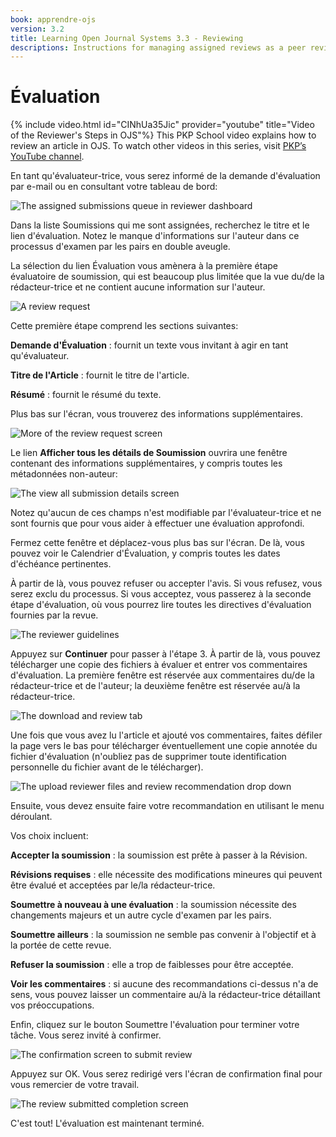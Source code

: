```yaml
---
book: apprendre-ojs
version: 3.2
title: Learning Open Journal Systems 3.3 - Reviewing
descriptions: Instructions for managing assigned reviews as a peer reviewer in OJS.
---
```


# Évaluation

{% include video.html id="CINhUa35Jic" provider="youtube" title="Video of the Reviewer's Steps in OJS"%}
This PKP School video explains how to review an article in OJS. To watch other videos in this series, visit [PKP’s YouTube channel](https://www.youtube.com/playlist?list=PLg358gdRUrDUKJbWtr4bgy133_jwoiqoF).

En tant qu'évaluateur-trice, vous serez informé de la demande d'évaluation par e-mail ou en consultant votre tableau de bord:

![The assigned submissions queue in reviewer dashboard](./assets/learning-ojs-3-rev-dashboard.png)

Dans la liste Soumissions qui me sont assignées, recherchez le titre et le lien d'évaluation. Notez le manque d'informations sur l'auteur dans ce processus d'examen par les pairs en double aveugle.

La sélection du lien Évaluation vous amènera à la première étape évaluatoire de soumission, qui est beaucoup plus limitée que la vue du/de la rédacteur-trice et ne contient aucune information sur l'auteur.

![A review request](./assets/learning-ojs-3-rev-step1.png)

Cette première étape comprend les sections suivantes:

**Demande d'Évaluation** : fournit un texte vous invitant à agir en tant qu'évaluateur.

**Titre de l'Article** : fournit le titre de l'article.

**Résumé** : fournit le résumé du texte.

Plus bas sur l'écran, vous trouverez des informations supplémentaires.

![More of the review request screen](./assets/learning-ojs-3-rev-step1-3.png)

Le lien **Afficher tous les détails de Soumission** ouvrira une fenêtre contenant des informations supplémentaires, y compris toutes les métadonnées non-auteur:

![The view all submission details screen](./assets/learning-ojs-3-rev-step1-2.png)

Notez qu'aucun de ces champs n'est modifiable par l'évaluateur-trice et ne sont fournis que pour vous aider à effectuer une évaluation approfondi.

Fermez cette fenêtre et déplacez-vous plus bas sur l'écran. De là, vous pouvez voir le Calendrier d'Évaluation, y compris toutes les dates d'échéance pertinentes.

À partir de là, vous pouvez refuser ou accepter l'avis. Si vous refusez, vous serez exclu du processus. Si vous acceptez, vous passerez à la seconde étape d'évaluation, où vous pourrez lire toutes les directives d'évaluation fournies par la revue.

![The reviewer guidelines](./assets/learning-ojs-3-rev-step2.png)

Appuyez sur **Continuer** pour passer à l'étape 3. À partir de là, vous pouvez télécharger une copie des fichiers à évaluer et entrer vos commentaires d'évaluation. La première fenêtre est réservée aux commentaires du/de la rédacteur-trice et de l'auteur; la deuxième fenêtre est réservée au/à la rédacteur-trice.

![The download and review tab](./assets/learning-ojs-3-rev-step3.png)

Une fois que vous avez lu l'article et ajouté vos commentaires, faites défiler la page vers le bas pour télécharger éventuellement une copie annotée du fichier d'évaluation (n'oubliez pas de supprimer toute identification personnelle du fichier avant de le télécharger).

![The upload reviewer files and review recommendation drop down](./assets/learning-ojs-3-rev-step3-1.png)

Ensuite, vous devez ensuite faire votre recommandation en utilisant le menu déroulant.

Vos choix incluent:

**Accepter la soumission** : la soumission est prête à passer à la Révision.

**Révisions requises** : elle nécessite des modifications mineures qui peuvent être évalué et acceptées par le/la rédacteur-trice.

**Soumettre à nouveau à une évaluation** : la soumission nécessite des changements majeurs et un autre cycle d'examen par les pairs.

**Soumettre ailleurs** : la soumission ne semble pas convenir à l'objectif et à la portée de cette revue.

**Refuser la soumission** : elle a trop de faiblesses pour être acceptée.

**Voir les commentaires** : si aucune des recommandations ci-dessus n'a de sens, vous pouvez laisser un commentaire au/à la rédacteur-trice détaillant vos préoccupations.

Enfin, cliquez sur le bouton Soumettre l'évaluation pour terminer votre tâche. Vous serez invité à confirmer.

![The confirmation screen to submit review](./assets/learning-ojs-3-rev-step3-2.png)

Appuyez sur OK. Vous serez redirigé vers l'écran de confirmation final pour vous remercier de votre travail.

![The review submitted completion screen](./assets/learning-ojs-3-rev-step4.png)

C'est tout! L'évaluation est maintenant terminé.
